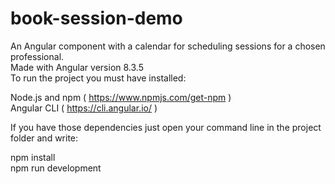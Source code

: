 # book-session-demo

An Angular component with a calendar for scheduling sessions for a chosen professional.\
Made with Angular version 8.3.5\
To run the project you must have installed:

Node.js and npm ( https://www.npmjs.com/get-npm )\
Angular CLI ( https://cli.angular.io/ )

If you have those dependencies just open your command line in the project folder and write:

npm install\
npm run development
